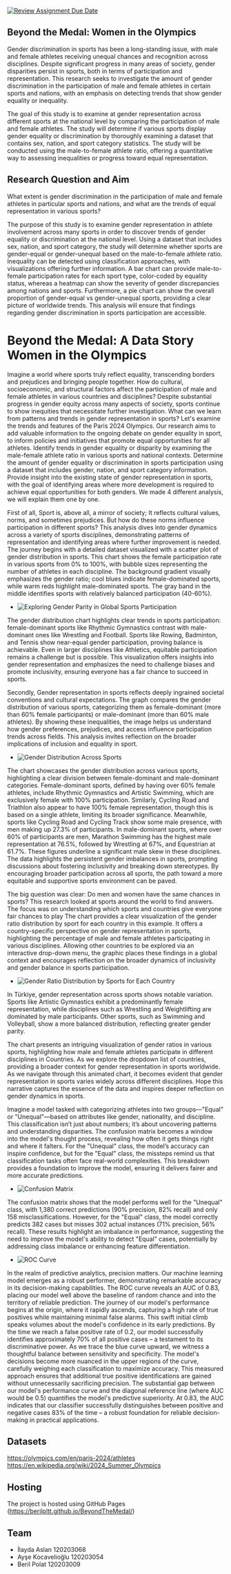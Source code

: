 [![Review Assignment Due Date](https://classroom.github.com/assets/deadline-readme-button-22041afd0340ce965d47ae6ef1cefeee28c7c493a6346c4f15d667ab976d596c.svg)](https://classroom.github.com/a/5i0xgF2j)
## Beyond the Medal: Women in the Olympics

Gender discrimination in sports has been a long-standing issue, with male and female athletes receiving unequal chances and recognition across disciplines. Despite significant progress in many areas of society, gender disparities persist in sports, both in terms of participation and representation. This research seeks to investigate the amount of gender discrimination in the participation of male and female athletes in certain sports and nations, with an emphasis on detecting trends that show gender equality or inequality.

The goal of this study is to examine at gender representation across different sports at the national level by comparing the participation of male and female athletes. The study will determine if various sports display gender equality or discrimination by thoroughly examining a dataset that contains sex, nation, and sport category statistics. The study will be conducted using the male-to-female athlete ratio, offering a quantitative way to assessing inequalities or progress toward equal representation.

## Research Question and Aim

What extent is gender discrimination in the participation of male and female athletes in particular sports and nations, and what are the trends of equal representation in various sports?

The purpose of this study is to examine gender representation in athlete involvement across many sports in order to discover trends of gender equality or discrimination at the national level. Using a dataset that includes sex, nation, and sport category, the study will determine whether sports are gender-equal or gender-unequal based on the male-to-female athlete ratio. Inequality can be detected using classification approaches, with visualizations offering further information. A bar chart can provide male-to-female participation rates for each sport type, color-coded by equality status, whereas a heatmap can show the severity of gender discrepancies among nations and sports. Furthermore, a pie chart can show the overall proportion of gender-equal vs gender-unequal sports, providing a clear picture of worldwide trends. This analysis will ensure that findings regarding gender discrimination in sports participation are accessible.

# Beyond the Medal: A Data Story Women in the Olympics

Imagine a world where sports truly reflect equality, transcending borders and prejudices and bringing people together. How do cultural, socioeconomic, and structural factors affect the participation of male and female athletes in various countries and disciplines? Despite substantial progress in gender equity across many aspects of society, sports continue to show inequities that necessitate further investigation. What can we learn from patterns and trends in gender representation in sports? Let's examine the trends and features of the Paris 2024 Olympics. Our research aims to add valuable information to the ongoing debate on gender equality in sport, to inform policies and initiatives that promote equal opportunities for all athletes. Identify trends in gender equality or disparity by examining the male-female athlete ratio in various sports and national contexts. Determine the amount of gender equality or discrimination in sports participation using a dataset that includes gender, nation, and sport category information. Provide insight into the existing state of gender representation in sports, with the goal of identifying areas where more development is required to achieve equal opportunities for both genders. We made 4 different analysis, we will explain them one by one.

First of all, Sport is, above all, a mirror of society; It reflects cultural values, norms, and sometimes prejudices. But how do these norms influence participation in different sports? This analysis dives into gender dynamics across a variety of sports disciplines, demonstrating patterns of representation and identifying areas where further improvement is needed. The journey begins with a detailed dataset visualized with a scatter plot of gender distribution in sports. This chart shows the female participation rate in various sports from 0% to 100%, with bubble sizes representing the number of athletes in each discipline. The background gradient visually emphasizes the gender ratio; cool blues indicate female-dominated sports, while warm reds highlight male-dominated sports. The gray band in the middle identifies sports with relatively balanced participation (40-60%).

+ ![Exploring Gender Parity in Global Sports Participation](https://github.com/BILGI-IE-421/ie421-2024-2025-termproject-data-wizards-of-gandalf/blob/main/Visuals/gender_distribution_scatter.png)

The gender distribution chart highlights clear trends in sports participation: female-dominant sports like Rhythmic Gymnastics contrast with male-dominant ones like Wrestling and Football. Sports like Rowing, Badminton, and Tennis show near-equal gender participation, proving balance is achievable. Even in larger disciplines like Athletics, equitable participation remains a challenge but is possible. This visualization offers insights into gender representation and emphasizes the need to challenge biases and promote inclusivity, ensuring everyone has a fair chance to succeed in sports.

Secondly, Gender representation in sports reflects deeply ingrained societal conventions and cultural expectations. The graph compares the gender distribution of various sports, categorizing them as female-dominant (more than 60% female participants) or male-dominant (more than 60% male athletes). By showing these inequalities, the image helps us understand how gender preferences, prejudices, and access influence participation trends across fields. This analysis invites reflection on the broader implications of inclusion and equality in sport.

+ ![Gender Distribution Across Sports](https://github.com/BILGI-IE-421/ie421-2024-2025-termproject-data-wizards-of-gandalf/blob/main/Visuals/gender_distribution_in_sports.png)

The chart showcases the gender distribution across various sports, highlighting a clear division between female-dominant and male-dominant categories. Female-dominant sports, defined by having over 60% female athletes, include Rhythmic Gymnastics and Artistic Swimming, which are exclusively female with 100% participation. Similarly, Cycling Road and Triathlon also appear to have 100% female representation, though this is based on a single athlete, limiting its broader significance. Meanwhile, sports like Cycling Road and Cycling Track show some male presence, with men making up 27.3% of participants.
In male-dominant sports, where over 60% of participants are men, Marathon Swimming has the highest male representation at 76.5%, followed by Wrestling at 67%, and Equestrian at 61.7%. These figures underline a significant male skew in these disciplines.
The data highlights the persistent gender imbalances in sports, prompting discussions about fostering inclusivity and breaking down stereotypes. By encouraging broader participation across all sports, the path toward a more equitable and supportive sports environment can be paved.

The big question was clear: Do men and women have the same chances in sports? This research looked at sports around the world to find answers. The focus was on understanding which sports and countries give everyone fair chances to play The chart provides a clear visualization of the gender ratio distribution by sport for each country in this example. It offers a country-specific perspective on gender representation in sports, highlighting the percentage of male and female athletes participating in various disciplines. Allowing other countries to be explored via an interactive drop-down menu, the graphic places these findings in a global context and encourages reflection on the broader dynamics of inclusivity and gender balance in sports participation.

+ ![Gender Ratio Distribution by Sports for Each Country](https://github.com/BILGI-IE-421/ie421-2024-2025-termproject-data-wizards-of-gandalf/blob/main/Visuals/Gender%20Ratio%20Distribution%20by%20Sports%20for%20Each%20Country.png)

In Türkiye, gender representation across sports shows notable variation. Sports like Artistic Gymnastics exhibit a predominantly female representation, while disciplines such as Wrestling and Weightlifting are dominated by male participants. Other sports, such as Swimming and Volleyball, show a more balanced distribution, reflecting greater gender parity.

The chart presents an intriguing visualization of gender ratios in various sports, highlighting how male and female athletes participate in different disciplines in Countries. As we explore the dropdown list of countries, providing a broader context for gender representation in sports worldwide. As we navigate through this animated chart, it becomes evident that gender representation in sports varies widely across different disciplines. Hope this narrative captures the essence of the data and inspires deeper reflection on gender dynamics in sports.

Imagine a model tasked with categorizing athletes into two groups—"Equal" or "Unequal"—based on attributes like gender, nationality, and discipline. This classification isn’t just about numbers; it’s about uncovering patterns and understanding disparities. The confusion matrix becomes a window into the model's thought process, revealing how often it gets things right and where it falters. For the "Unequal" class, the model’s accuracy can inspire confidence, but for the "Equal" class, the missteps remind us that classification tasks often face real-world complexities. This breakdown provides a foundation to improve the model, ensuring it delivers fairer and more accurate predictions.

+ ![Confusion Matrix](https://github.com/BILGI-IE-421/ie421-2024-2025-termproject-data-wizards-of-gandalf/blob/main/Visuals/Confusion%20Matrix.png)

The confusion matrix shows that the model performs well for the "Unequal" class, with 1,380 correct predictions (90% precision, 82% recall) and only 158 misclassifications. However, for the "Equal" class, the model correctly predicts 382 cases but misses 302 actual instances (71% precision, 56% recall). These results highlight an imbalance in performance, suggesting the need to improve the model's ability to detect "Equal" cases, potentially by addressing class imbalance or enhancing feature differentiation.

+ ![ROC Curve](https://github.com/BILGI-IE-421/ie421-2024-2025-termproject-data-wizards-of-gandalf/blob/main/Visuals/ROC%20Curve.png)

In the realm of predictive analytics, precision matters. Our machine learning model emerges as a robust performer, demonstrating remarkable accuracy in its decision-making capabilities. The ROC curve reveals an AUC of 0.83, placing our model well above the baseline of random chance and into the territory of reliable prediction.
The journey of our model's performance begins at the origin, where it rapidly ascends, capturing a high rate of true positives while maintaining minimal false alarms. This swift initial climb speaks volumes about the model's confidence in its early predictions. By the time we reach a false positive rate of 0.2, our model successfully identifies approximately 70% of all positive cases – a testament to its discriminative power.
As we trace the blue curve upward, we witness a thoughtful balance between sensitivity and specificity. The model's decisions become more nuanced in the upper regions of the curve, carefully weighing each classification to maximize accuracy. This measured approach ensures that additional true positive identifications are gained without unnecessarily sacrificing precision.
The substantial gap between our model's performance curve and the diagonal reference line (where AUC would be 0.5) quantifies the model's predictive superiority. At 0.83, the AUC indicates that our classifier successfully distinguishes between positive and negative cases 83% of the time – a robust foundation for reliable decision-making in practical applications.


## Datasets
https://olympics.com/en/paris-2024/athletes
https://en.wikipedia.org/wiki/2024_Summer_Olympics

## Hosting
The project is hosted using GitHub Pages (https://berilpltt.github.io/BeyondTheMedal/)

## Team 
- İlayda Aslan 120203068
- Ayşe Kocavelioğlu 120203054
- Beril Polat 120203009



